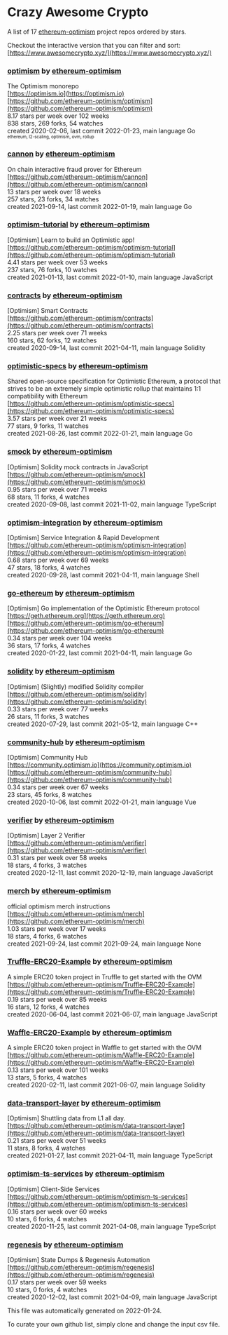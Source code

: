 # Crazy Awesome Crypto
A list of 17 [ethereum-optimism](https://github.com/ethereum-optimism) project repos ordered by stars.  

Checkout the interactive version that you can filter and sort: 
[https://www.awesomecrypto.xyz/](https://www.awesomecrypto.xyz/)  


### [optimism](https://github.com/ethereum-optimism/optimism) by [ethereum-optimism](https://github.com/ethereum-optimism)  
The Optimism monorepo  
[https://optimism.io](https://optimism.io)  
[https://github.com/ethereum-optimism/optimism](https://github.com/ethereum-optimism/optimism)  
8.17 stars per week over 102 weeks  
838 stars, 269 forks, 54 watches  
created 2020-02-06, last commit 2022-01-23, main language Go  
<sub><sup>ethereum, l2-scaling, optimism, ovm, rollup</sup></sub>


### [cannon](https://github.com/ethereum-optimism/cannon) by [ethereum-optimism](https://github.com/ethereum-optimism)  
On chain interactive fraud prover for Ethereum  
[https://github.com/ethereum-optimism/cannon](https://github.com/ethereum-optimism/cannon)  
13 stars per week over 18 weeks  
257 stars, 23 forks, 34 watches  
created 2021-09-14, last commit 2022-01-19, main language Go  


### [optimism-tutorial](https://github.com/ethereum-optimism/optimism-tutorial) by [ethereum-optimism](https://github.com/ethereum-optimism)  
[Optimism] Learn to build an Optimistic app!  
[https://github.com/ethereum-optimism/optimism-tutorial](https://github.com/ethereum-optimism/optimism-tutorial)  
4.41 stars per week over 53 weeks  
237 stars, 76 forks, 10 watches  
created 2021-01-13, last commit 2022-01-10, main language JavaScript  


### [contracts](https://github.com/ethereum-optimism/contracts) by [ethereum-optimism](https://github.com/ethereum-optimism)  
[Optimism] Smart Contracts  
[https://github.com/ethereum-optimism/contracts](https://github.com/ethereum-optimism/contracts)  
2.25 stars per week over 71 weeks  
160 stars, 62 forks, 12 watches  
created 2020-09-14, last commit 2021-04-11, main language Solidity  


### [optimistic-specs](https://github.com/ethereum-optimism/optimistic-specs) by [ethereum-optimism](https://github.com/ethereum-optimism)  
Shared open-source specification for Optimistic Ethereum, a protocol that strives to be an extremely simple optimistic rollup that maintains 1:1 compatibility with Ethereum  
[https://github.com/ethereum-optimism/optimistic-specs](https://github.com/ethereum-optimism/optimistic-specs)  
3.57 stars per week over 21 weeks  
77 stars, 9 forks, 11 watches  
created 2021-08-26, last commit 2022-01-21, main language Go  


### [smock](https://github.com/ethereum-optimism/smock) by [ethereum-optimism](https://github.com/ethereum-optimism)  
[Optimism] Solidity mock contracts in JavaScript  
[https://github.com/ethereum-optimism/smock](https://github.com/ethereum-optimism/smock)  
0.95 stars per week over 71 weeks  
68 stars, 11 forks, 4 watches  
created 2020-09-08, last commit 2021-11-02, main language TypeScript  


### [optimism-integration](https://github.com/ethereum-optimism/optimism-integration) by [ethereum-optimism](https://github.com/ethereum-optimism)  
[Optimism] Service Integration & Rapid Development  
[https://github.com/ethereum-optimism/optimism-integration](https://github.com/ethereum-optimism/optimism-integration)  
0.68 stars per week over 69 weeks  
47 stars, 18 forks, 4 watches  
created 2020-09-28, last commit 2021-04-11, main language Shell  


### [go-ethereum](https://github.com/ethereum-optimism/go-ethereum) by [ethereum-optimism](https://github.com/ethereum-optimism)  
[Optimism] Go implementation of the Optimistic Ethereum protocol  
[https://geth.ethereum.org](https://geth.ethereum.org)  
[https://github.com/ethereum-optimism/go-ethereum](https://github.com/ethereum-optimism/go-ethereum)  
0.34 stars per week over 104 weeks  
36 stars, 17 forks, 4 watches  
created 2020-01-22, last commit 2021-04-11, main language Go  


### [solidity](https://github.com/ethereum-optimism/solidity) by [ethereum-optimism](https://github.com/ethereum-optimism)  
[Optimism] (Slightly) modified Solidity compiler  
[https://github.com/ethereum-optimism/solidity](https://github.com/ethereum-optimism/solidity)  
0.33 stars per week over 77 weeks  
26 stars, 11 forks, 3 watches  
created 2020-07-29, last commit 2021-05-12, main language C++  


### [community-hub](https://github.com/ethereum-optimism/community-hub) by [ethereum-optimism](https://github.com/ethereum-optimism)  
[Optimism] Community Hub  
[https://community.optimism.io](https://community.optimism.io)  
[https://github.com/ethereum-optimism/community-hub](https://github.com/ethereum-optimism/community-hub)  
0.34 stars per week over 67 weeks  
23 stars, 45 forks, 8 watches  
created 2020-10-06, last commit 2022-01-21, main language Vue  


### [verifier](https://github.com/ethereum-optimism/verifier) by [ethereum-optimism](https://github.com/ethereum-optimism)  
[Optimism] Layer 2 Verifier  
[https://github.com/ethereum-optimism/verifier](https://github.com/ethereum-optimism/verifier)  
0.31 stars per week over 58 weeks  
18 stars, 4 forks, 3 watches  
created 2020-12-11, last commit 2020-12-19, main language JavaScript  


### [merch](https://github.com/ethereum-optimism/merch) by [ethereum-optimism](https://github.com/ethereum-optimism)  
official optimism merch instructions  
[https://github.com/ethereum-optimism/merch](https://github.com/ethereum-optimism/merch)  
1.03 stars per week over 17 weeks  
18 stars, 4 forks, 6 watches  
created 2021-09-24, last commit 2021-09-24, main language None  


### [Truffle-ERC20-Example](https://github.com/ethereum-optimism/Truffle-ERC20-Example) by [ethereum-optimism](https://github.com/ethereum-optimism)  
A simple ERC20 token project in Truffle to get started with the OVM  
[https://github.com/ethereum-optimism/Truffle-ERC20-Example](https://github.com/ethereum-optimism/Truffle-ERC20-Example)  
0.19 stars per week over 85 weeks  
16 stars, 12 forks, 4 watches  
created 2020-06-04, last commit 2021-06-07, main language JavaScript  


### [Waffle-ERC20-Example](https://github.com/ethereum-optimism/Waffle-ERC20-Example) by [ethereum-optimism](https://github.com/ethereum-optimism)  
A simple ERC20 token project in Waffle to get started with the OVM  
[https://github.com/ethereum-optimism/Waffle-ERC20-Example](https://github.com/ethereum-optimism/Waffle-ERC20-Example)  
0.13 stars per week over 101 weeks  
13 stars, 5 forks, 4 watches  
created 2020-02-11, last commit 2021-06-07, main language Solidity  


### [data-transport-layer](https://github.com/ethereum-optimism/data-transport-layer) by [ethereum-optimism](https://github.com/ethereum-optimism)  
[Optimism] Shuttling data from L1 all day.  
[https://github.com/ethereum-optimism/data-transport-layer](https://github.com/ethereum-optimism/data-transport-layer)  
0.21 stars per week over 51 weeks  
11 stars, 8 forks, 4 watches  
created 2021-01-27, last commit 2021-04-11, main language TypeScript  


### [optimism-ts-services](https://github.com/ethereum-optimism/optimism-ts-services) by [ethereum-optimism](https://github.com/ethereum-optimism)  
[Optimism] Client-Side Services  
[https://github.com/ethereum-optimism/optimism-ts-services](https://github.com/ethereum-optimism/optimism-ts-services)  
0.16 stars per week over 60 weeks  
10 stars, 6 forks, 4 watches  
created 2020-11-25, last commit 2021-04-08, main language TypeScript  


### [regenesis](https://github.com/ethereum-optimism/regenesis) by [ethereum-optimism](https://github.com/ethereum-optimism)  
[Optimism] State Dumps & Regenesis Automation  
[https://github.com/ethereum-optimism/regenesis](https://github.com/ethereum-optimism/regenesis)  
0.17 stars per week over 59 weeks  
10 stars, 0 forks, 4 watches  
created 2020-12-02, last commit 2021-04-09, main language JavaScript  


This file was automatically generated on 2022-01-24.  

To curate your own github list, simply clone and change the input csv file.  